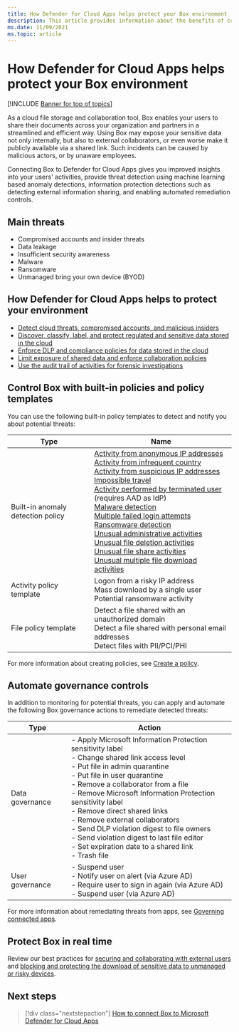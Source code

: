 ```yaml
---
title: How Defender for Cloud Apps helps protect your Box environment
description: This article provides information about the benefits of connecting your Box app to Defender for Cloud Apps using the API connector for visibility and control over use.
ms.date: 11/09/2021
ms.topic: article
---
```

# How Defender for Cloud Apps helps protect your Box environment

[!INCLUDE [Banner for top of topics](includes/banner.md)]

As a cloud file storage and collaboration tool, Box enables your users to share their documents across your organization and partners in a streamlined and efficient way. Using Box may expose your sensitive data not only internally, but also to external collaborators, or even worse make it publicly available via a shared link. Such incidents can be caused by malicious actors, or by unaware employees.

Connecting Box to Defender for Cloud Apps gives you improved insights into your users' activities, provide threat detection using machine learning based anomaly detections, information protection detections such as detecting external information sharing, and enabling automated remediation controls.

## Main threats

- Compromised accounts and insider threats
- Data leakage
- Insufficient security awareness
- Malware
- Ransomware
- Unmanaged bring your own device (BYOD)

## How Defender for Cloud Apps helps to protect your environment

- [Detect cloud threats, compromised accounts, and malicious insiders](best-practices.md#detect-cloud-threats-compromised-accounts-malicious-insiders-and-ransomware)
- [Discover, classify, label, and protect regulated and sensitive data stored in the cloud](best-practices.md#discover-classify-label-and-protect-regulated-and-sensitive-data-stored-in-the-cloud)
- [Enforce DLP and compliance policies for data stored in the cloud](best-practices.md#enforce-dlp-and-compliance-policies-for-data-stored-in-the-cloud)
- [Limit exposure of shared data and enforce collaboration policies](best-practices.md#limit-exposure-of-shared-data-and-enforce-collaboration-policies)
- [Use the audit trail of activities for forensic investigations](best-practices.md#use-the-audit-trail-of-activities-for-forensic-investigations)

## Control Box with built-in policies and policy templates

You can use the following built-in policy templates to detect and notify you about potential threats:

| Type | Name |
| ---- | ---- |
| Built-in anomaly detection policy | [Activity from anonymous IP addresses](anomaly-detection-policy.md#activity-from-anonymous-ip-addresses)<br />[Activity from infrequent country](anomaly-detection-policy.md#activity-from-infrequent-country)<br />[Activity from suspicious IP addresses](anomaly-detection-policy.md#activity-from-suspicious-ip-addresses)<br />[Impossible travel](anomaly-detection-policy.md#impossible-travel)<br />[Activity performed by terminated user](anomaly-detection-policy.md#activity-performed-by-terminated-user) (requires AAD as IdP)<br />[Malware detection](anomaly-detection-policy.md#malware-detection)<br />[Multiple failed login attempts](anomaly-detection-policy.md#multiple-failed-login-attempts)<br />[Ransomware detection](anomaly-detection-policy.md#ransomware-activity)<br />[Unusual administrative activities](anomaly-detection-policy.md#unusual-activities-by-user)<br />[Unusual file deletion activities](anomaly-detection-policy.md#unusual-activities-by-user)<br />[Unusual file share activities](anomaly-detection-policy.md#unusual-activities-by-user)<br />[Unusual multiple file download activities](anomaly-detection-policy.md#unusual-activities-by-user) |
| Activity policy template | Logon from a risky IP address<br />Mass download by a single user<br />Potential ransomware activity |
| File policy template | Detect a file shared with an unauthorized domain<br />Detect a file shared with personal email addresses<br />Detect files with PII/PCI/PHI |

For more information about creating policies, see [Create a policy](control-cloud-apps-with-policies.md#create-a-policy).

## Automate governance controls

In addition to monitoring for potential threats, you can apply and automate the following Box governance actions to remediate detected threats:

| Type | Action |
| ---- | ---- |
| Data governance | - Apply Microsoft Information Protection sensitivity label<br />- Change shared link access level<br />- Put file in admin quarantine<br />- Put file in user quarantine<br />- Remove a collaborator from a file<br />- Remove Microsoft Information Protection sensitivity label<br />- Remove direct shared links<br />- Remove external collaborators<br />- Send DLP violation digest to file owners<br />- Send violation digest to last file editor<br />- Set expiration date to a shared link<br /> - Trash file |
| User governance | - Suspend user<br />- Notify user on alert (via Azure AD)<br />- Require user to sign in again (via Azure AD)<br />- Suspend user (via Azure AD) |

For more information about remediating threats from apps, see [Governing connected apps](governance-actions.md).

## Protect Box in real time

Review our best practices for [securing and collaborating with external users](best-practices.md#secure-collaboration-with-external-users-by-enforcing-real-time-session-controls) and [blocking and protecting the download of sensitive data to unmanaged or risky devices](best-practices.md#block-and-protect-download-of-sensitive-data-to-unmanaged-or-risky-devices).

## Next steps

> [!div class="nextstepaction"]
> [How to connect Box to Microsoft Defender for Cloud Apps](connect-box-to-microsoft-cloud-app-security.md)
